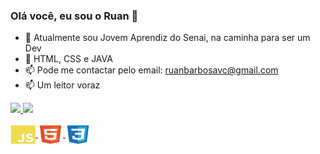 ### Olá você, eu sou o Ruan 👋

- 🔭 Atualmente sou Jovem Aprendiz do Senai, na caminha para ser um Dev
- 🌱 HTML, CSS e JAVA
- 📫 Pode me contactar pelo email: ruanbarbosavc@gmail.com
- 📫 Um leitor voraz

<div>
  <a href="https://github.com/Ruanvcb">
  <img height="200em" src="https://github-readme-stats.vercel.app/api?username=Ruanvcb&show_icons=true&theme=dark&include_all_commits=true&count_private=true"/>
  <img height="200em" src="https://github-readme-stats.vercel.app/api/top-langs/?username=Ruanvcb&layout=compact&langs_count=7&theme=dark"/>
</div>
  
  <div style="display: inline_block"><br>
  <img align="center" alt="Ruan-Js" height="30" width="40" src="https://raw.githubusercontent.com/devicons/devicon/master/icons/javascript/javascript-plain.svg">
  <img align="center" alt="Ruan-HTML" height="30" width="40" src="https://raw.githubusercontent.com/devicons/devicon/master/icons/html5/html5-original.svg">
  <img align="center" alt="Ruan-CSS" height="30" width="40" src="https://raw.githubusercontent.com/devicons/devicon/master/icons/css3/css3-original.svg">
</div>
  
  ##
  

